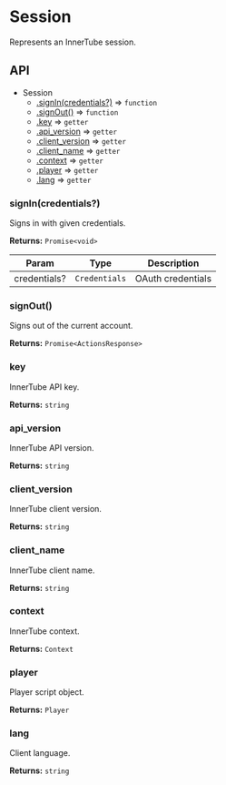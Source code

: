 # Session

Represents an InnerTube session.

## API

- Session
  - [.signIn(credentials?)](#signin) ⇒ `function`
  - [.signOut()](#signout) ⇒ `function`
  - [.key](#key) ⇒ `getter`
  - [.api_version](#api_version) ⇒ `getter`
  - [.client_version](#client_version) ⇒ `getter`
  - [.client_name](#client_name) ⇒ `getter`
  - [.context](#context) ⇒ `getter`
  - [.player](#player) ⇒ `getter`
  - [.lang](#lang) ⇒ `getter`

<a name="signin"></a>

### signIn(credentials?)

Signs in with given credentials.

**Returns:** `Promise<void>`

| Param        | Type          | Description       |
| ------------ | ------------- | ----------------- |
| credentials? | `Credentials` | OAuth credentials |

<a name="signout"></a>

### signOut()

Signs out of the current account.

**Returns:** `Promise<ActionsResponse>`

<a name="key"></a>

### key

InnerTube API key.

**Returns:** `string`

<a name="api_version"></a>

### api_version

InnerTube API version.

**Returns:** `string`

<a name="client_version"></a>

### client_version

InnerTube client version.

**Returns:** `string`

<a name="client_name"></a>

### client_name

InnerTube client name.

**Returns:** `string`

<a name="context"></a>

### context

InnerTube context.

**Returns:** `Context`

<a name="player"></a>

### player

Player script object.

**Returns:** `Player`

<a name="lang"></a>

### lang

Client language.

**Returns:** `string`
